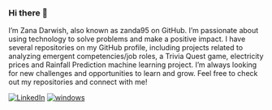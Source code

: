 ### Hi there 👋



I’m Zana Darwish, also known as zanda95 on GitHub. I’m passionate about using technology to solve problems and make a positive impact. I have several repositories on my GitHub profile, including projects related to analyzing emergent competencies/job roles, a Trivia Quest game, electricity prices and Rainfall Prediction machine learning project. I’m always looking for new challenges and opportunities to learn and grow. Feel free to check out my repositories and connect with me!

[![LinkedIn](https://img.shields.io/badge/-LinkedIn-0077B5?style=flat&logo=linkedin&logoColor=white)](https://www.linkedin.com/in/zanadarwish/)
[![windows](https://img.shields.io/badge/-LinkedIn-0077B5?style=flat&logo=linkedin&logoColor=white)](https://zana.webador.com/?fbclid=IwAR0DpNLFlSWuFQtSsVhSrzrPqIskGAuX-cIrIrLhYQqf_kzyAViG_Bf_dcc)

<!--


Here are some ideas to get you started:

- 🔭 I’m currently working on ...
- 🌱 I’m currently learning ...
- 👯 I’m looking to collaborate on ...
- 🤔 I’m looking for help with ...
- 💬 Ask me about ...
- 📫 How to reach me: ...
- 😄 Pronouns: ...
- ⚡ Fun fact: ...
-->
